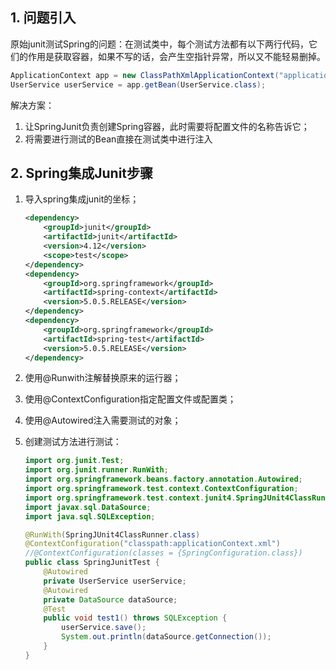 ## 1. 问题引入

原始junit测试Spring的问题：在测试类中，每个测试方法都有以下两行代码，它们的作用是获取容器，如果不写的话，会产生空指针异常，所以又不能轻易删掉。

```java
ApplicationContext app = new ClassPathXmlApplicationContext("applicationContext.xml");
UserService userService = app.getBean(UserService.class);
```

解决方案：

1. 让SpringJunit负责创建Spring容器，此时需要将配置文件的名称告诉它；
2. 将需要进行测试的Bean直接在测试类中进行注入

## 2. Spring集成Junit步骤

1. 导入spring集成junit的坐标；

    ```xml
    <dependency>
        <groupId>junit</groupId>
        <artifactId>junit</artifactId>
        <version>4.12</version>
        <scope>test</scope>
    </dependency>
    <dependency>
        <groupId>org.springframework</groupId>
        <artifactId>spring-context</artifactId>
        <version>5.0.5.RELEASE</version>
    </dependency>
    <dependency>
        <groupId>org.springframework</groupId>
        <artifactId>spring-test</artifactId>
        <version>5.0.5.RELEASE</version>
    </dependency>
    ```

    

2. 使用@Runwith注解替换原来的运行器；

3. 使用@ContextConfiguration指定配置文件或配置类；

4. 使用@Autowired注入需要测试的对象；

5. 创建测试方法进行测试：

    ```java
    import org.junit.Test;
    import org.junit.runner.RunWith;
    import org.springframework.beans.factory.annotation.Autowired;
    import org.springframework.test.context.ContextConfiguration;
    import org.springframework.test.context.junit4.SpringJUnit4ClassRunner;
    import javax.sql.DataSource;
    import java.sql.SQLException;
    
    @RunWith(SpringJUnit4ClassRunner.class)
    @ContextConfiguration("classpath:applicationContext.xml")
    //@ContextConfiguration(classes = {SpringConfiguration.class})
    public class SpringJunitTest {
        @Autowired
        private UserService userService;
        @Autowired
        private DataSource dataSource;
        @Test
        public void test1() throws SQLException {
            userService.save();
            System.out.println(dataSource.getConnection());
        }
    }
    ```



